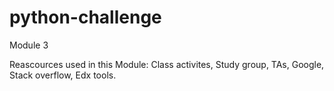 # python-challenge
Module 3 


Reascources used in this Module: Class activites, Study group, TAs, Google, Stack overflow, Edx tools. 
